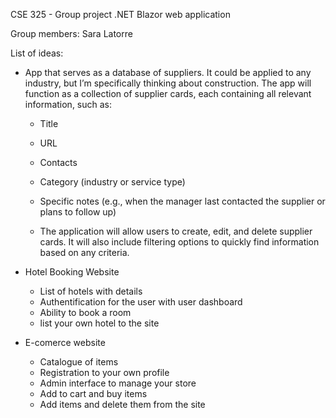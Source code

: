CSE 325 - Group project
.NET Blazor web application

Group members:
Sara Latorre


List of ideas:
- App that serves as a database of suppliers. It could be applied to any industry, but I’m specifically thinking about construction. The app will function as a collection of supplier cards, each containing all relevant information, such as:
    - Title
 
    - URL
 
    - Contacts
    
    - Category (industry or service type)
 
    - Specific notes (e.g., when the manager last contacted the supplier or plans to follow up)
 
    - The application will allow users to create, edit, and delete supplier cards. It will also include filtering options to quickly find information based on any criteria.

- Hotel Booking Website
    - List of hotels with details
    - Authentification for the user with user dashboard
    - Ability to book a room
    - list your own hotel to the site
- E-comerce website
    - Catalogue of items
    - Registration to your own profile
    - Admin interface to manage your store
    - Add to cart and buy items
    - Add items and delete them from the site